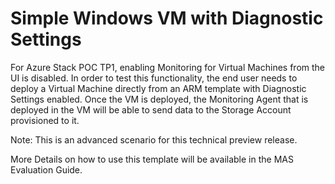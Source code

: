 # Simple Windows VM with Diagnostic Settings

For Azure Stack POC TP1, enabling Monitoring for Virtual Machines from the UI is disabled. In order to test this functionality, the end user needs to deploy a Virtual Machine directly from an ARM template with Diagnostic Settings enabled. Once the VM is deployed, the Monitoring Agent that is deployed in the VM will be able to send data to the Storage Account provisioned to it.

Note: This is an advanced scenario for this technical preview release.

More Details on how to use this template will be available in the MAS Evaluation Guide.